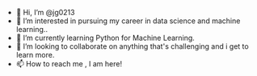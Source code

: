 - 👋 Hi, I’m @jg0213
- 👀 I’m interested in pursuing my career in data science and machine learning..
- 🌱 I’m currently learning Python for Machine Learning.
- 💞️ I’m looking to collaborate on anything that's challenging and i get to learn more.
- 📫 How to reach me , I am here!

<!---
jg0213/jg0213 is a ✨ special ✨ repository because its `README.md` (this file) appears on your GitHub profile.
You can click the Preview link to take a look at your changes.
--->
